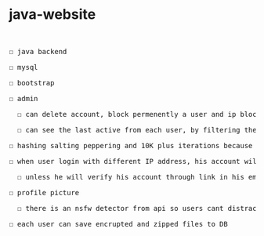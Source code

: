 # java-website
<pre>


☐ java backend<br/>
☐ mysql<br/>
☐ bootstrap<br/>
☐ admin<br/>
  ☐ can delete account, block permenently a user and ip block anyone<br/>
  ☐ can see the last active from each user, by filtering the http request and every time even for html file it updates the DB<br/>
☐ hashing salting peppering and 10K plus iterations because sha512 once is not suitable for hashing<br/>
☐ when user login with different IP address, his account will be unverified which means he wont be able to login<br/>
  ☐ unless he will verify his account through link in his email that the new login is him<br/>
☐ profile picture<br/>
  ☐ there is an nsfw detector from api so users cant distract other users with the picture<br/>
☐ each user can save encrupted and zipped files to DB<br/>


</pre>
